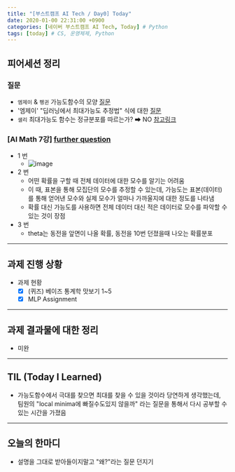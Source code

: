 ```yaml
---
title: "[부스트캠프 AI Tech / Day0] Today"
date: 2020-01-00 22:31:00 +0900
categories: [네이버 부스트캠프 AI Tech, Today] # Python
tags: [today] # CS, 운영체제, Python
---
```



## **피어세션 정리**

### 질문

- `엠제이` & `펭귄` 가능도함수의 모양 [질문](https://github.com/boostcamp-ai-tech-4/peer-session/issues/44)
- '엠제이' "딥러닝에서 최대가능도 추정법" 식에 대한 [질문](https://github.com/boostcamp-ai-tech-4/peer-session/issues/45)
- `샐리` 최대가능도 함수는 정규분포를 따르는가?
  ➡ NO [참고링크](https://datascienceschool.net/02%20mathematics/09.02%20%EC%B5%9C%EB%8C%80%EA%B0%80%EB%8A%A5%EB%8F%84%20%EC%B6%94%EC%A0%95%EB%B2%95.html)

### [AI Math 7강] [further question](https://www.edwith.org/bcaitech1/lecture/339608)

- 1 번
  - ![image](https://user-images.githubusercontent.com/26226101/106432772-87c93980-64b2-11eb-847c-db76e7ed6185.png)
- 2 번
  - 어떤 확률을 구할 때 전체 데이터에 대한 모수를 알기는 어려움
  - 이 때, 표본을 통해 모집단의 모수를 추정할 수 있는데, 가능도는 표본(데이터) 를 통해 얻어낸 모수와 실제 모수가 얼마나 가까울지에 대한 정도를 나타냄
  - 확률 대신 가능도를 사용하면 전체 데이터 대신 적은 데이터로 모수를 파악할 수 있는 것이 장점
- 3 번
  - theta는 동전을 앞면이 나올 확률,  동전을 10번 던졌을때 나오는 확률분포

---

## **과제 진행 상황**

- 과제 현황
  - [X] (퀴즈) 베이즈 통계학 맛보기 1~5
  - [X] MLP Assignment

---

## **과제 결과물에 대한 정리**

- 미완

---

## **TIL (Today I Learned)**

- 가능도함수에서 극대를 찾으면 최대를 찾을 수 있을 것이라 당연하게 생각했는데, 팀원의 "local minima에 빠질수도있지 않을까" 라는 질문을 통해서 다시 공부할 수 있는 시간을 가졌음

---

## **오늘의 한마디**

- 설명을 그대로 받아들이지말고 "왜?"라는 질문 던지기
